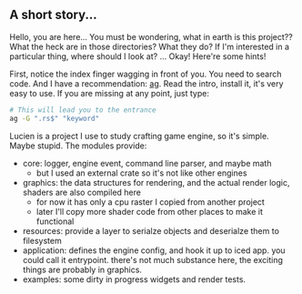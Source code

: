 ## A short story...

Hello, you are here... You must be wondering, what in earth is this project?? What the heck are in those directories? What they do? If I'm interested in a particular thing, where should I look at? ... Okay! Here're some hints!

First, notice the index finger wagging in front of you. You need to search code. And I have a recommendation: [ag](https://github.com/ggreer/the_silver_searcher). Read the intro, install it, it's very easy to use. If you are missing at any point, just type:

```bash
# This will lead you to the entrance
ag -G ".rs$" "keyword"
```

Lucien is a project I use to study crafting game engine, so it's simple. Maybe stupid. The modules provide:

* core: logger, engine event, command line parser, and maybe math 
	* but I used an external crate so it's not like other engines
* graphics: the data structures for rendering, and the actual render logic, shaders are also compiled here
	* for now it has only a cpu raster I copied from another project
	* later I'll copy more shader code from other places to make it functional
* resources: provide a layer to serialze objects and deserialze them to filesystem
* application: defines the engine config, and hook it up to iced app. you could call it entrypoint. there's not much substance here, the exciting things are probably in graphics.
* examples: some dirty in progress widgets and render tests.

